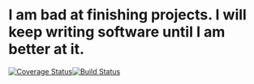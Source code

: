 # I am bad at finishing projects. I will keep writing software until I am better at it.

[![Coverage Status](https://coveralls.io/repos/github/notmarkmiranda/eleven/badge.svg?branch=14-season-model-controller-crud)](https://coveralls.io/github/notmarkmiranda/eleven?branch=14-season-model-controller-crud)[![Build Status](https://travis-ci.org/notmarkmiranda/eleven.svg?branch=master)](https://travis-ci.org/notmarkmiranda/eleven)
